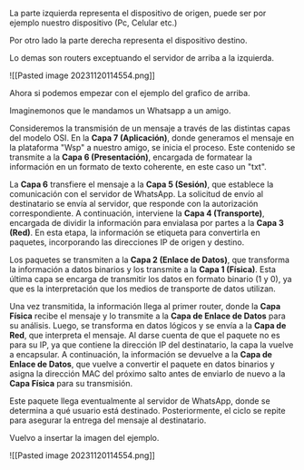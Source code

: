 
La parte izquierda representa el dispositivo de origen, puede ser por ejemplo nuestro dispositivo (Pc, Celular etc.)

Por otro lado la parte derecha representa el dispositivo destino.

Lo demas son routers exceptuando el servidor de arriba a la izquierda.

![[Pasted image 20231120114554.png]]

Ahora si podemos empezar con el ejemplo del grafico de arriba.

Imaginemonos que le mandamos un Whatsapp a un amigo.

Consideremos la transmisión de un mensaje a través de las distintas capas del modelo OSI. En la **Capa 7 (Aplicación)**, donde generamos el mensaje en la plataforma "Wsp" a nuestro amigo, se inicia el proceso. Este contenido se transmite a la **Capa 6 (Presentación)**, encargada de formatear la información en un formato de texto coherente, en este caso un "txt".

La **Capa 6** transfiere el mensaje a la **Capa 5 (Sesión)**, que establece la comunicación con el servidor de WhatsApp. La solicitud de envío al destinatario se envía al servidor, que responde con la autorización correspondiente. A continuación, interviene la **Capa 4 (Transporte)**, encargada de dividir la información para envialasa por partes a la **Capa 3 (Red)**. En esta etapa, la información se etiqueta para convertirla en paquetes, incorporando las direcciones IP de origen y destino.

Los paquetes se transmiten a la **Capa 2 (Enlace de Datos)**, que transforma la información a datos binarios y los transmite a la **Capa 1 (Física)**. Esta última capa se encarga de transmitir los datos en formato binario (1 y 0), ya que es la interpretación que los medios de transporte de datos utilizan.

Una vez transmitida, la información llega al primer router, donde la **Capa Física** recibe el mensaje y lo transmite a la **Capa de Enlace de Datos** para su análisis. Luego, se transforma en datos lógicos y se envía a la **Capa de Red**, que interpreta el mensaje. Al darse cuenta de que el paquete no es para su IP, ya que contiene la dirección IP del destinatario, la capa la vuelve a encapsular. A continuación, la información se devuelve a la **Capa de Enlace de Datos**, que vuelve a convertir el paquete en datos binarios y asigna la dirección MAC del próximo salto antes de enviarlo de nuevo a la **Capa Física** para su transmisión.

Este paquete llega eventualmente al servidor de WhatsApp, donde se determina a qué usuario está destinado. Posteriormente, el ciclo se repite para asegurar la entrega del mensaje al destinatario.

Vuelvo a insertar la imagen del ejemplo.

![[Pasted image 20231120114554.png]]